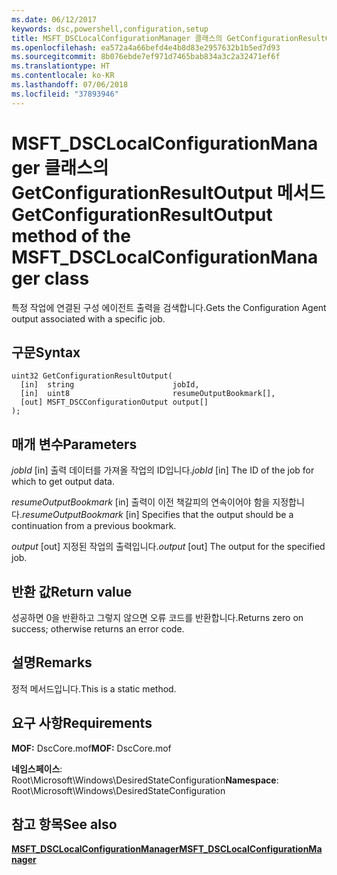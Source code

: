 ```yaml
---
ms.date: 06/12/2017
keywords: dsc,powershell,configuration,setup
title: MSFT_DSCLocalConfigurationManager 클래스의 GetConfigurationResultOutput 메서드
ms.openlocfilehash: ea572a4a66befd4e4b8d83e2957632b1b5ed7d93
ms.sourcegitcommit: 8b076ebde7ef971d7465bab834a3c2a32471ef6f
ms.translationtype: HT
ms.contentlocale: ko-KR
ms.lasthandoff: 07/06/2018
ms.locfileid: "37893946"
---
```

# <a name="getconfigurationresultoutput-method-of-the-msftdsclocalconfigurationmanager-class"></a><span data-ttu-id="2c060-103">MSFT_DSCLocalConfigurationManager 클래스의 GetConfigurationResultOutput 메서드</span><span class="sxs-lookup"><span data-stu-id="2c060-103">GetConfigurationResultOutput method of the MSFT_DSCLocalConfigurationManager class</span></span>

<span data-ttu-id="2c060-104">특정 작업에 연결된 구성 에이전트 출력을 검색합니다.</span><span class="sxs-lookup"><span data-stu-id="2c060-104">Gets the Configuration Agent output associated with a specific job.</span></span>

## <a name="syntax"></a><span data-ttu-id="2c060-105">구문</span><span class="sxs-lookup"><span data-stu-id="2c060-105">Syntax</span></span>

```mof
uint32 GetConfigurationResultOutput(
  [in]  string                      jobId,
  [in]  uint8                       resumeOutputBookmark[],
  [out] MSFT_DSCConfigurationOutput output[]
);
```

## <a name="parameters"></a><span data-ttu-id="2c060-106">매개 변수</span><span class="sxs-lookup"><span data-stu-id="2c060-106">Parameters</span></span>

<span data-ttu-id="2c060-107">*jobId* \[in\] 출력 데이터를 가져올 작업의 ID입니다.</span><span class="sxs-lookup"><span data-stu-id="2c060-107">*jobId* \[in\] The ID of the job for which to get output data.</span></span>

<span data-ttu-id="2c060-108">*resumeOutputBookmark* \[in\] 출력이 이전 책갈피의 연속이어야 함을 지정합니다.</span><span class="sxs-lookup"><span data-stu-id="2c060-108">*resumeOutputBookmark* \[in\] Specifies that the output should be a continuation from a previous bookmark.</span></span>

<span data-ttu-id="2c060-109">*output* \[out\] 지정된 작업의 출력입니다.</span><span class="sxs-lookup"><span data-stu-id="2c060-109">*output* \[out\] The output for the specified job.</span></span>

## <a name="return-value"></a><span data-ttu-id="2c060-110">반환 값</span><span class="sxs-lookup"><span data-stu-id="2c060-110">Return value</span></span>

<span data-ttu-id="2c060-111">성공하면 0을 반환하고 그렇지 않으면 오류 코드를 반환합니다.</span><span class="sxs-lookup"><span data-stu-id="2c060-111">Returns zero on success; otherwise returns an error code.</span></span>

## <a name="remarks"></a><span data-ttu-id="2c060-112">설명</span><span class="sxs-lookup"><span data-stu-id="2c060-112">Remarks</span></span>

<span data-ttu-id="2c060-113">정적 메서드입니다.</span><span class="sxs-lookup"><span data-stu-id="2c060-113">This is a static method.</span></span>

## <a name="requirements"></a><span data-ttu-id="2c060-114">요구 사항</span><span class="sxs-lookup"><span data-stu-id="2c060-114">Requirements</span></span>

<span data-ttu-id="2c060-115">**MOF:** DscCore.mof</span><span class="sxs-lookup"><span data-stu-id="2c060-115">**MOF:** DscCore.mof</span></span>

<span data-ttu-id="2c060-116">**네임스페이스**: Root\Microsoft\Windows\DesiredStateConfiguration</span><span class="sxs-lookup"><span data-stu-id="2c060-116">**Namespace**: Root\Microsoft\Windows\DesiredStateConfiguration</span></span>

## <a name="see-also"></a><span data-ttu-id="2c060-117">참고 항목</span><span class="sxs-lookup"><span data-stu-id="2c060-117">See also</span></span>

[<span data-ttu-id="2c060-118">**MSFT_DSCLocalConfigurationManager**</span><span class="sxs-lookup"><span data-stu-id="2c060-118">**MSFT_DSCLocalConfigurationManager**</span></span>](msft-dsclocalconfigurationmanager.md)